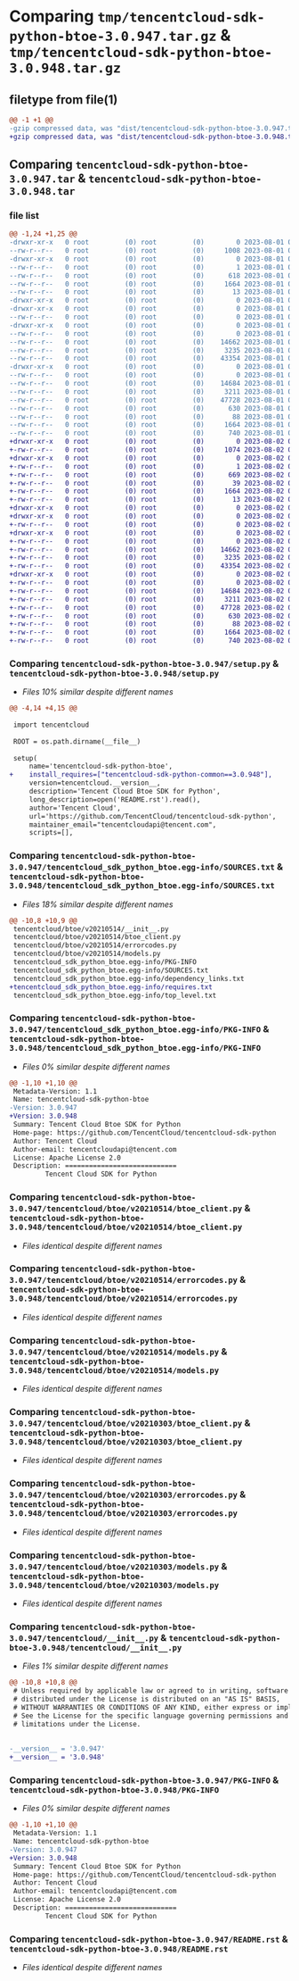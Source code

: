 # Comparing `tmp/tencentcloud-sdk-python-btoe-3.0.947.tar.gz` & `tmp/tencentcloud-sdk-python-btoe-3.0.948.tar.gz`

## filetype from file(1)

```diff
@@ -1 +1 @@
-gzip compressed data, was "dist/tencentcloud-sdk-python-btoe-3.0.947.tar", last modified: Tue Aug  1 00:20:52 2023, max compression
+gzip compressed data, was "dist/tencentcloud-sdk-python-btoe-3.0.948.tar", last modified: Wed Aug  2 00:24:25 2023, max compression
```

## Comparing `tencentcloud-sdk-python-btoe-3.0.947.tar` & `tencentcloud-sdk-python-btoe-3.0.948.tar`

### file list

```diff
@@ -1,24 +1,25 @@
-drwxr-xr-x   0 root         (0) root         (0)        0 2023-08-01 00:20:52.000000 tencentcloud-sdk-python-btoe-3.0.947/
--rw-r--r--   0 root         (0) root         (0)     1008 2023-08-01 00:20:52.000000 tencentcloud-sdk-python-btoe-3.0.947/setup.py
-drwxr-xr-x   0 root         (0) root         (0)        0 2023-08-01 00:20:52.000000 tencentcloud-sdk-python-btoe-3.0.947/tencentcloud_sdk_python_btoe.egg-info/
--rw-r--r--   0 root         (0) root         (0)        1 2023-08-01 00:20:52.000000 tencentcloud-sdk-python-btoe-3.0.947/tencentcloud_sdk_python_btoe.egg-info/dependency_links.txt
--rw-r--r--   0 root         (0) root         (0)      618 2023-08-01 00:20:52.000000 tencentcloud-sdk-python-btoe-3.0.947/tencentcloud_sdk_python_btoe.egg-info/SOURCES.txt
--rw-r--r--   0 root         (0) root         (0)     1664 2023-08-01 00:20:52.000000 tencentcloud-sdk-python-btoe-3.0.947/tencentcloud_sdk_python_btoe.egg-info/PKG-INFO
--rw-r--r--   0 root         (0) root         (0)       13 2023-08-01 00:20:52.000000 tencentcloud-sdk-python-btoe-3.0.947/tencentcloud_sdk_python_btoe.egg-info/top_level.txt
-drwxr-xr-x   0 root         (0) root         (0)        0 2023-08-01 00:20:52.000000 tencentcloud-sdk-python-btoe-3.0.947/tencentcloud/
-drwxr-xr-x   0 root         (0) root         (0)        0 2023-08-01 00:20:52.000000 tencentcloud-sdk-python-btoe-3.0.947/tencentcloud/btoe/
--rw-r--r--   0 root         (0) root         (0)        0 2023-08-01 00:20:52.000000 tencentcloud-sdk-python-btoe-3.0.947/tencentcloud/btoe/__init__.py
-drwxr-xr-x   0 root         (0) root         (0)        0 2023-08-01 00:20:52.000000 tencentcloud-sdk-python-btoe-3.0.947/tencentcloud/btoe/v20210514/
--rw-r--r--   0 root         (0) root         (0)        0 2023-08-01 00:20:52.000000 tencentcloud-sdk-python-btoe-3.0.947/tencentcloud/btoe/v20210514/__init__.py
--rw-r--r--   0 root         (0) root         (0)    14662 2023-08-01 00:20:52.000000 tencentcloud-sdk-python-btoe-3.0.947/tencentcloud/btoe/v20210514/btoe_client.py
--rw-r--r--   0 root         (0) root         (0)     3235 2023-08-01 00:20:52.000000 tencentcloud-sdk-python-btoe-3.0.947/tencentcloud/btoe/v20210514/errorcodes.py
--rw-r--r--   0 root         (0) root         (0)    43354 2023-08-01 00:20:52.000000 tencentcloud-sdk-python-btoe-3.0.947/tencentcloud/btoe/v20210514/models.py
-drwxr-xr-x   0 root         (0) root         (0)        0 2023-08-01 00:20:52.000000 tencentcloud-sdk-python-btoe-3.0.947/tencentcloud/btoe/v20210303/
--rw-r--r--   0 root         (0) root         (0)        0 2023-08-01 00:20:52.000000 tencentcloud-sdk-python-btoe-3.0.947/tencentcloud/btoe/v20210303/__init__.py
--rw-r--r--   0 root         (0) root         (0)    14684 2023-08-01 00:20:52.000000 tencentcloud-sdk-python-btoe-3.0.947/tencentcloud/btoe/v20210303/btoe_client.py
--rw-r--r--   0 root         (0) root         (0)     3211 2023-08-01 00:20:52.000000 tencentcloud-sdk-python-btoe-3.0.947/tencentcloud/btoe/v20210303/errorcodes.py
--rw-r--r--   0 root         (0) root         (0)    47728 2023-08-01 00:20:52.000000 tencentcloud-sdk-python-btoe-3.0.947/tencentcloud/btoe/v20210303/models.py
--rw-r--r--   0 root         (0) root         (0)      630 2023-08-01 00:20:52.000000 tencentcloud-sdk-python-btoe-3.0.947/tencentcloud/__init__.py
--rw-r--r--   0 root         (0) root         (0)       88 2023-08-01 00:20:52.000000 tencentcloud-sdk-python-btoe-3.0.947/setup.cfg
--rw-r--r--   0 root         (0) root         (0)     1664 2023-08-01 00:20:52.000000 tencentcloud-sdk-python-btoe-3.0.947/PKG-INFO
--rw-r--r--   0 root         (0) root         (0)      740 2023-08-01 00:20:52.000000 tencentcloud-sdk-python-btoe-3.0.947/README.rst
+drwxr-xr-x   0 root         (0) root         (0)        0 2023-08-02 00:24:25.000000 tencentcloud-sdk-python-btoe-3.0.948/
+-rw-r--r--   0 root         (0) root         (0)     1074 2023-08-02 00:24:25.000000 tencentcloud-sdk-python-btoe-3.0.948/setup.py
+drwxr-xr-x   0 root         (0) root         (0)        0 2023-08-02 00:24:25.000000 tencentcloud-sdk-python-btoe-3.0.948/tencentcloud_sdk_python_btoe.egg-info/
+-rw-r--r--   0 root         (0) root         (0)        1 2023-08-02 00:24:25.000000 tencentcloud-sdk-python-btoe-3.0.948/tencentcloud_sdk_python_btoe.egg-info/dependency_links.txt
+-rw-r--r--   0 root         (0) root         (0)      669 2023-08-02 00:24:25.000000 tencentcloud-sdk-python-btoe-3.0.948/tencentcloud_sdk_python_btoe.egg-info/SOURCES.txt
+-rw-r--r--   0 root         (0) root         (0)       39 2023-08-02 00:24:25.000000 tencentcloud-sdk-python-btoe-3.0.948/tencentcloud_sdk_python_btoe.egg-info/requires.txt
+-rw-r--r--   0 root         (0) root         (0)     1664 2023-08-02 00:24:25.000000 tencentcloud-sdk-python-btoe-3.0.948/tencentcloud_sdk_python_btoe.egg-info/PKG-INFO
+-rw-r--r--   0 root         (0) root         (0)       13 2023-08-02 00:24:25.000000 tencentcloud-sdk-python-btoe-3.0.948/tencentcloud_sdk_python_btoe.egg-info/top_level.txt
+drwxr-xr-x   0 root         (0) root         (0)        0 2023-08-02 00:24:25.000000 tencentcloud-sdk-python-btoe-3.0.948/tencentcloud/
+drwxr-xr-x   0 root         (0) root         (0)        0 2023-08-02 00:24:25.000000 tencentcloud-sdk-python-btoe-3.0.948/tencentcloud/btoe/
+-rw-r--r--   0 root         (0) root         (0)        0 2023-08-02 00:24:25.000000 tencentcloud-sdk-python-btoe-3.0.948/tencentcloud/btoe/__init__.py
+drwxr-xr-x   0 root         (0) root         (0)        0 2023-08-02 00:24:25.000000 tencentcloud-sdk-python-btoe-3.0.948/tencentcloud/btoe/v20210514/
+-rw-r--r--   0 root         (0) root         (0)        0 2023-08-02 00:24:25.000000 tencentcloud-sdk-python-btoe-3.0.948/tencentcloud/btoe/v20210514/__init__.py
+-rw-r--r--   0 root         (0) root         (0)    14662 2023-08-02 00:24:25.000000 tencentcloud-sdk-python-btoe-3.0.948/tencentcloud/btoe/v20210514/btoe_client.py
+-rw-r--r--   0 root         (0) root         (0)     3235 2023-08-02 00:24:25.000000 tencentcloud-sdk-python-btoe-3.0.948/tencentcloud/btoe/v20210514/errorcodes.py
+-rw-r--r--   0 root         (0) root         (0)    43354 2023-08-02 00:24:25.000000 tencentcloud-sdk-python-btoe-3.0.948/tencentcloud/btoe/v20210514/models.py
+drwxr-xr-x   0 root         (0) root         (0)        0 2023-08-02 00:24:25.000000 tencentcloud-sdk-python-btoe-3.0.948/tencentcloud/btoe/v20210303/
+-rw-r--r--   0 root         (0) root         (0)        0 2023-08-02 00:24:25.000000 tencentcloud-sdk-python-btoe-3.0.948/tencentcloud/btoe/v20210303/__init__.py
+-rw-r--r--   0 root         (0) root         (0)    14684 2023-08-02 00:24:25.000000 tencentcloud-sdk-python-btoe-3.0.948/tencentcloud/btoe/v20210303/btoe_client.py
+-rw-r--r--   0 root         (0) root         (0)     3211 2023-08-02 00:24:25.000000 tencentcloud-sdk-python-btoe-3.0.948/tencentcloud/btoe/v20210303/errorcodes.py
+-rw-r--r--   0 root         (0) root         (0)    47728 2023-08-02 00:24:25.000000 tencentcloud-sdk-python-btoe-3.0.948/tencentcloud/btoe/v20210303/models.py
+-rw-r--r--   0 root         (0) root         (0)      630 2023-08-02 00:24:25.000000 tencentcloud-sdk-python-btoe-3.0.948/tencentcloud/__init__.py
+-rw-r--r--   0 root         (0) root         (0)       88 2023-08-02 00:24:25.000000 tencentcloud-sdk-python-btoe-3.0.948/setup.cfg
+-rw-r--r--   0 root         (0) root         (0)     1664 2023-08-02 00:24:25.000000 tencentcloud-sdk-python-btoe-3.0.948/PKG-INFO
+-rw-r--r--   0 root         (0) root         (0)      740 2023-08-02 00:24:25.000000 tencentcloud-sdk-python-btoe-3.0.948/README.rst
```

### Comparing `tencentcloud-sdk-python-btoe-3.0.947/setup.py` & `tencentcloud-sdk-python-btoe-3.0.948/setup.py`

 * *Files 10% similar despite different names*

```diff
@@ -4,14 +4,15 @@
 
 import tencentcloud
 
 ROOT = os.path.dirname(__file__)
 
 setup(
     name='tencentcloud-sdk-python-btoe',
+    install_requires=["tencentcloud-sdk-python-common==3.0.948"],
     version=tencentcloud.__version__,
     description='Tencent Cloud Btoe SDK for Python',
     long_description=open('README.rst').read(),
     author='Tencent Cloud',
     url='https://github.com/TencentCloud/tencentcloud-sdk-python',
     maintainer_email="tencentcloudapi@tencent.com",
     scripts=[],
```

### Comparing `tencentcloud-sdk-python-btoe-3.0.947/tencentcloud_sdk_python_btoe.egg-info/SOURCES.txt` & `tencentcloud-sdk-python-btoe-3.0.948/tencentcloud_sdk_python_btoe.egg-info/SOURCES.txt`

 * *Files 18% similar despite different names*

```diff
@@ -10,8 +10,9 @@
 tencentcloud/btoe/v20210514/__init__.py
 tencentcloud/btoe/v20210514/btoe_client.py
 tencentcloud/btoe/v20210514/errorcodes.py
 tencentcloud/btoe/v20210514/models.py
 tencentcloud_sdk_python_btoe.egg-info/PKG-INFO
 tencentcloud_sdk_python_btoe.egg-info/SOURCES.txt
 tencentcloud_sdk_python_btoe.egg-info/dependency_links.txt
+tencentcloud_sdk_python_btoe.egg-info/requires.txt
 tencentcloud_sdk_python_btoe.egg-info/top_level.txt
```

### Comparing `tencentcloud-sdk-python-btoe-3.0.947/tencentcloud_sdk_python_btoe.egg-info/PKG-INFO` & `tencentcloud-sdk-python-btoe-3.0.948/tencentcloud_sdk_python_btoe.egg-info/PKG-INFO`

 * *Files 0% similar despite different names*

```diff
@@ -1,10 +1,10 @@
 Metadata-Version: 1.1
 Name: tencentcloud-sdk-python-btoe
-Version: 3.0.947
+Version: 3.0.948
 Summary: Tencent Cloud Btoe SDK for Python
 Home-page: https://github.com/TencentCloud/tencentcloud-sdk-python
 Author: Tencent Cloud
 Author-email: tencentcloudapi@tencent.com
 License: Apache License 2.0
 Description: ============================
         Tencent Cloud SDK for Python
```

### Comparing `tencentcloud-sdk-python-btoe-3.0.947/tencentcloud/btoe/v20210514/btoe_client.py` & `tencentcloud-sdk-python-btoe-3.0.948/tencentcloud/btoe/v20210514/btoe_client.py`

 * *Files identical despite different names*

### Comparing `tencentcloud-sdk-python-btoe-3.0.947/tencentcloud/btoe/v20210514/errorcodes.py` & `tencentcloud-sdk-python-btoe-3.0.948/tencentcloud/btoe/v20210514/errorcodes.py`

 * *Files identical despite different names*

### Comparing `tencentcloud-sdk-python-btoe-3.0.947/tencentcloud/btoe/v20210514/models.py` & `tencentcloud-sdk-python-btoe-3.0.948/tencentcloud/btoe/v20210514/models.py`

 * *Files identical despite different names*

### Comparing `tencentcloud-sdk-python-btoe-3.0.947/tencentcloud/btoe/v20210303/btoe_client.py` & `tencentcloud-sdk-python-btoe-3.0.948/tencentcloud/btoe/v20210303/btoe_client.py`

 * *Files identical despite different names*

### Comparing `tencentcloud-sdk-python-btoe-3.0.947/tencentcloud/btoe/v20210303/errorcodes.py` & `tencentcloud-sdk-python-btoe-3.0.948/tencentcloud/btoe/v20210303/errorcodes.py`

 * *Files identical despite different names*

### Comparing `tencentcloud-sdk-python-btoe-3.0.947/tencentcloud/btoe/v20210303/models.py` & `tencentcloud-sdk-python-btoe-3.0.948/tencentcloud/btoe/v20210303/models.py`

 * *Files identical despite different names*

### Comparing `tencentcloud-sdk-python-btoe-3.0.947/tencentcloud/__init__.py` & `tencentcloud-sdk-python-btoe-3.0.948/tencentcloud/__init__.py`

 * *Files 1% similar despite different names*

```diff
@@ -10,8 +10,8 @@
 # Unless required by applicable law or agreed to in writing, software
 # distributed under the License is distributed on an "AS IS" BASIS,
 # WITHOUT WARRANTIES OR CONDITIONS OF ANY KIND, either express or implied.
 # See the License for the specific language governing permissions and
 # limitations under the License.
 
 
-__version__ = '3.0.947'
+__version__ = '3.0.948'
```

### Comparing `tencentcloud-sdk-python-btoe-3.0.947/PKG-INFO` & `tencentcloud-sdk-python-btoe-3.0.948/PKG-INFO`

 * *Files 0% similar despite different names*

```diff
@@ -1,10 +1,10 @@
 Metadata-Version: 1.1
 Name: tencentcloud-sdk-python-btoe
-Version: 3.0.947
+Version: 3.0.948
 Summary: Tencent Cloud Btoe SDK for Python
 Home-page: https://github.com/TencentCloud/tencentcloud-sdk-python
 Author: Tencent Cloud
 Author-email: tencentcloudapi@tencent.com
 License: Apache License 2.0
 Description: ============================
         Tencent Cloud SDK for Python
```

### Comparing `tencentcloud-sdk-python-btoe-3.0.947/README.rst` & `tencentcloud-sdk-python-btoe-3.0.948/README.rst`

 * *Files identical despite different names*

